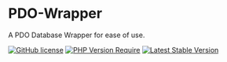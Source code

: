 # PDO-Wrapper
A PDO Database Wrapper for ease of use.

[![GitHub license](https://img.shields.io/badge/license-MIT-blue.svg)](https://raw.githubusercontent.com/Porthorian/pdo-wrapper/main/LICENSE)
[![PHP Version Require](http://poser.pugx.org/porthorian/pdo-wrapper/require/php)](https://packagist.org/packages/porthorian/pdo-wrapper)
[![Latest Stable Version](http://poser.pugx.org/porthorian/pdo-wrapper/v)](https://packagist.org/packages/porthorian/pdo-wrapper)
